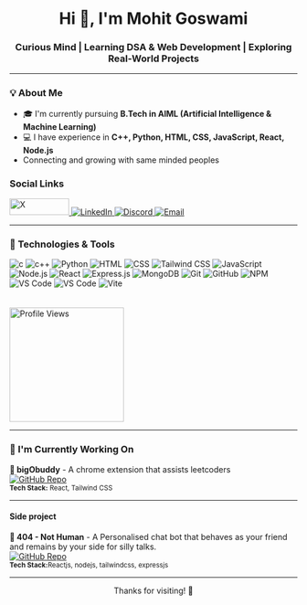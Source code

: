 <h1 align="center">Hi 👋, I'm Mohit Goswami</h1>
<h3 align="center">Curious Mind | Learning DSA & Web Development | Exploring Real-World Projects</h3>

---

### 💡 About Me
- 🎓 I'm currently pursuing **B.Tech in AIML (Artificial Intelligence & Machine Learning)**
- 💻 I have experience in **C++, Python, HTML, CSS, JavaScript, React, Node.js**
- Connecting and growing with same minded peoples

### Social Links
<a href="https://x.com/@Mohit_Goswami18" target="_blank">
  <img src="https://img.shields.io/badge/X-%23000000.svg?style=for-the-badge&logo=twitter&logoColor=white" alt="X" width="104" height = "29"/>
</a>

<a href="https://www.linkedin.com/in/mohitgoswami18/" target="_blank">
  <img src="https://img.shields.io/badge/LinkedIn-%230077B5.svg?style=for-the-badge&logo=linkedin&logoColor=white" alt="LinkedIn" />
</a>
<a href="https://discordapp.com/users/blunder_maker" target="_blank">
  <img src="https://img.shields.io/badge/Discord-%237289DA.svg?style=for-the-badge&logo=discord&logoColor=white" alt="Discord" />
</a>
<a href="mailto:mohitgoswami18326@gmail.com">
  <img src="https://img.shields.io/badge/Email-D14836?style=for-the-badge&logo=gmail&logoColor=white" alt="Email" />
</a>

---

### 🔧 Technologies & Tools

<div display="flex" flex="wrap" alignitem="center">
<img src="https://skillicons.dev/icons?i=c" alt="c" />
<img src="https://skillicons.dev/icons?i=cpp" alt="c++" />
<img src="https://skillicons.dev/icons?i=python" alt="Python" />
<img src="https://skillicons.dev/icons?i=html" alt="HTML" />
<img src="https://skillicons.dev/icons?i=css" alt="CSS" />
<img src="https://skillicons.dev/icons?i=tailwind" alt="Tailwind CSS" />
<img src="https://skillicons.dev/icons?i=js" alt="JavaScript" />
<img src="https://skillicons.dev/icons?i=nodejs" alt="Node.js" />
<img src="https://skillicons.dev/icons?i=react" alt="React" />
<img src="https://skillicons.dev/icons?i=express" alt="Express.js" />
<img src="https://skillicons.dev/icons?i=mongodb" alt="MongoDB" />
<img src="https://skillicons.dev/icons?i=git" alt="Git" />
<img src="https://skillicons.dev/icons?i=github" alt="GitHub" />
<img src="https://skillicons.dev/icons?i=npm" alt="NPM" />
<img src="https://skillicons.dev/icons?i=vscode" alt="VS Code" />
<img src="https://skillicons.dev/icons?i=redux" alt="VS Code" />
<img src="https://skillicons.dev/icons?i=vite" alt="Vite" />
</div>
<br><br>
<img src="https://komarev.com/ghpvc/?username=Mohitgoswami18&color=blue" alt="Profile Views" width="200" />

---

### 🌱 I'm Currently Working On
<p align="left">
  <strong>🚀 bigObuddy</strong> - A chrome extension that assists leetcoders
  <br>
  <a href="https://github.com/in/mohitgoswami18/bigObuddy" target="_blank">
    <img src="https://img.shields.io/badge/GitHub-Repo-blue?style=for-the-badge&logo=github" alt="GitHub Repo">
  </a>
  <br>
  <sub><b>Tech Stack:</b> React, Tailwind CSS</sub>
</p>
<hr>

<p align="left">
  <h4> Side project</h4>
  <strong>🔧 404 - Not Human</strong> - A Personalised chat bot that behaves as your friend and remains by your side for silly talks.
  <br>
  <a href="https://github.com/in/mohitgoswami18/404-NotHuman" target="_blank">
    <img src="https://img.shields.io/badge/GitHub-Repo-blue?style=for-the-badge&logo=github" alt="GitHub Repo">
  </a>
  <br>
  <sub><b>Tech Stack:</b>Reactjs, nodejs, tailwindcss, expressjs</sub>
</p>

---

<p align="center">Thanks for visiting! 🚀</p>
